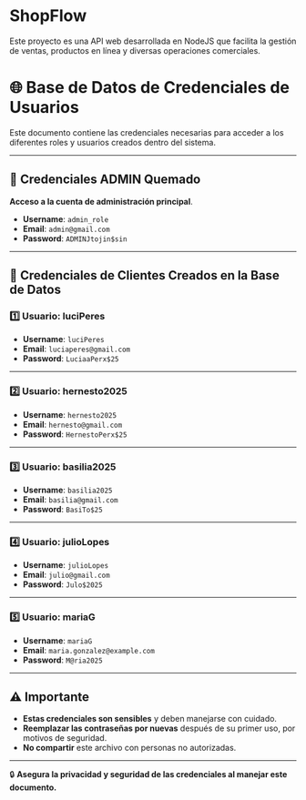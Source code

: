 # ShopFlow
Este proyecto es una API web desarrollada en NodeJS que facilita la gestión de ventas, productos en línea y diversas operaciones comerciales.
# 🌐 **Base de Datos de Credenciales de Usuarios**

Este documento contiene las credenciales necesarias para acceder a los diferentes roles y usuarios creados dentro del sistema.

---

## 🔑 **Credenciales ADMIN Quemado**

**Acceso a la cuenta de administración principal**. 

- **Username**: `admin_role`
- **Email**: `admin@gmail.com`
- **Password**: `ADMINJtojin$sin`

---

## 👥 **Credenciales de Clientes Creados en la Base de Datos**

### 1️⃣ **Usuario: luciPeres**
- **Username**: `luciPeres`
- **Email**: `luciaperes@gmail.com`
- **Password**: `LuciaaPerx$25`

---

### 2️⃣ **Usuario: hernesto2025**
- **Username**: `hernesto2025`
- **Email**: `hernesto@gmail.com`
- **Password**: `HernestoPerx$25`

---

### 3️⃣ **Usuario: basilia2025**
- **Username**: `basilia2025`
- **Email**: `basilia@gmail.com`
- **Password**: `BasiTo$25`

---

### 4️⃣ **Usuario: julioLopes**
- **Username**: `julioLopes`
- **Email**: `julio@gmail.com`
- **Password**: `Julo$2025`

---

### 5️⃣ **Usuario: mariaG**
- **Username**: `mariaG`
- **Email**: `maria.gonzalez@example.com`
- **Password**: `M@ria2025`

---

## ⚠️ **Importante**
- **Estas credenciales son sensibles** y deben manejarse con cuidado.
- **Reemplazar las contraseñas por nuevas** después de su primer uso, por motivos de seguridad.
- **No compartir** este archivo con personas no autorizadas.

---

🔒 **Asegura la privacidad y seguridad de las credenciales al manejar este documento.**
